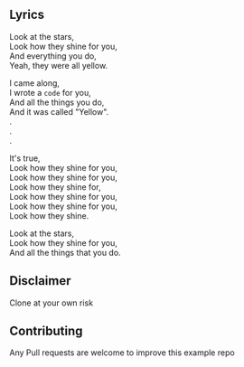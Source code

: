 ## Lyrics

Look at the stars,  
Look how they shine for you,  
And everything you do,  
Yeah, they were all yellow.  

I came along,  
I wrote a ```code``` for you,  
And all the things you do,  
And it was called "Yellow".  
.  
.  
.  

It's true,  
Look how they shine for you,  
Look how they shine for you,  
Look how they shine for,  
Look how they shine for you,  
Look how they shine for you,  
Look how they shine.

Look at the stars,  
Look how they shine for you,  
And all the things that you do.  

## Disclaimer
Clone at your own risk

## Contributing
Any Pull requests are welcome to improve this example repo
